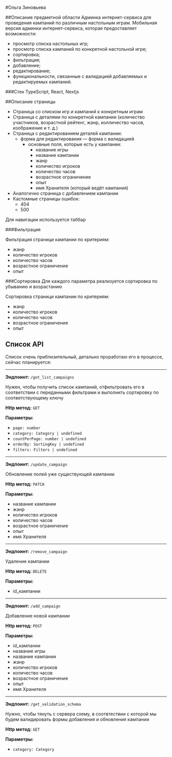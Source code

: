 #Ольга Зиновьева

##Описание предметной области
Админка интернет-сервиса для проведения кампаний по различным настольным играм.
Мобильная версия админки интернет-сервиса, которая предоставляет возможности:
- просмотр списка настольных игр;
- просмотр списка кампаний по конкретной настольной игре;
- сортировка;
- фильтрация;
- добавление;
- редактирование;
- функциональности, связанные с валидацией добавляемых и редактируемых кампаний.

###Стек
TypeScript, React, Nextjs 

##Описание страницы
- Страница со списком игр и кампаний к конкретным играм
- Страница с деталями по конкретной кампании (количество участников, возрастной рейтенг, жанр, колличество часов, изображение и т. д.)
- Страница с редактированием деталей кампании:
  - форма для редактирования — форма с валидацией
    - основные поля, которые есть у кампании:
      - название игры
      - название кампании
      - жанр
      - количество игроков
      - количество часов
      - возрастное ограничение
      - опыт
      - имя Хранителя (который ведёт кампания)
- Аналогично страница с добавлением кампании
- Кастомные страницы ошибок:
  - 404
  - 500

Для навигации используется таббар

###Фильтрация

Фильтрация страници кампании по критериям:
- жанр
- количество игроков
- количество часов
- возрастное ограничение
- опыт

###Сортировка
Для каждого параметра реализуется сортировка по убыванию и возрастанию

Сортировка страници кампании по критериям:
- жанр
- количество игроков
- количество часов
- возрастное ограничение
- опыт

## Список API

Список очень приблизительный, детально проработаю его в процессе, сейчас планируется:

---

**Эндпоинт:** `/get_list_campaigns`

Нужен, чтобы получить список кампаний, отфильтровать его в соответствии с переданными фильтрами и выполнить сортировку по соответствующему ключу

**Http метод:** `GET`

**Параметры:**
- `page: number`
- `category: Category | undefined`
- `countPerPage: number | undefined`
- `orderBy: SortingKey | undefined`
- `filters: Filters | undefined`

---

**Эндпоинт:** `/update_campaign`

Обновление полей уже существующей кампании

**Http метод:** `PATCH`

**Параметры:**
- название кампании
- жанр
- количество игроков
- количество часов
- возрастное ограничение
- опыт
- имя Хранителя

---

**Эндпоинт:** `/remove_campaign`

Удаление кампании

**Http метод:** `DELETE`

**Параметры:**
- id_кампании

---

**Эндпоинт:** `/add_campaign`

Добавление новой кампании

**Http метод:** `POST`

**Параметры:**
- id_кампании
- название игры
- название кампании
- жанр
- количество игроков
- количество часов
- возрастное ограничение
- опыт
- имя Хранителя

---

**Эндпоинт:** `/get_validation_schema`

Нужно, чтобы тянуть с сервера схему, в соотвтествии с которой мы будем валидировать формы добавления и обновления кампании

**Http метод:** `GET`

**Параметры:**

- `category: Category`
